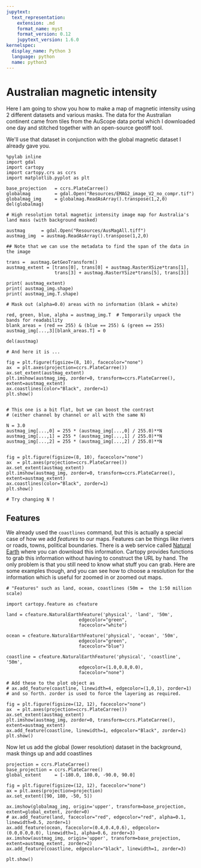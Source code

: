 ```yaml
---
jupytext:
  text_representation:
    extension: .md
    format_name: myst
    format_version: 0.12
    jupytext_version: 1.6.0
kernelspec:
  display_name: Python 3
  language: python
  name: python3
---
```


# Australian magnetic intensity

Here I am going to show you how to make a map of magnetic intensity using 2 different datasets and various masks. The data for the Australian continent came from tiles from the AuScope data portal which I downloaded one day and stitched together with an open-source geotiff tool.

We'll use that dataset in conjunction with the global magnetic dataset I already gave you.

```{code-cell} ipython3
%pylab inline
import gdal
import cartopy
import cartopy.crs as ccrs
import matplotlib.pyplot as plt
```

```{code-cell} ipython3
base_projection   = ccrs.PlateCarree() 
globalmag         = gdal.Open("Resources/EMAG2_image_V2_no_compr.tif")
globalmag_img     = globalmag.ReadAsArray().transpose(1,2,0)
del(globalmag)
```

```{code-cell} ipython3
# High resolution total magnetic intensity image map for Australia's land mass (with background masked)

austmag      = gdal.Open("Resources/AusMagAll.tiff")
austmag_img  = austmag.ReadAsArray().transpose(1,2,0)    

## Note that we can use the metadata to find the span of the data in the image

trans =  austmag.GetGeoTransform()
austmag_extent = [trans[0], trans[0] + austmag.RasterXSize*trans[1],
                  trans[3] + austmag.RasterYSize*trans[5], trans[3]]

print( austmag_extent)
print( austmag_img.shape)
print( austmag_img.T.shape)

# Mask out (alpha=0.0) areas with no information (blank = white)

red, green, blue, alpha = austmag_img.T  # Temporarily unpack the bands for readability
blank_areas = (red == 255) & (blue == 255) & (green == 255)
austmag_img[...,3][blank_areas.T] = 0

del(austmag)
```

```{code-cell} ipython3
# And here it is ... 

fig = plt.figure(figsize=(8, 10), facecolor="none")
ax  = plt.axes(projection=ccrs.PlateCarree())
ax.set_extent(austmag_extent)
plt.imshow(austmag_img, zorder=0, transform=ccrs.PlateCarree(), extent=austmag_extent)
ax.coastlines(color="Black", zorder=1)  
plt.show()


# This one is a bit flat, but we can boost the contrast 
# (either channel by channel or all with the same N)

N = 3.0
austmag_img[...,0] = 255 * (austmag_img[...,0] / 255.0)**N
austmag_img[...,1] = 255 * (austmag_img[...,1] / 255.0)**N 
austmag_img[...,2] = 255 * (austmag_img[...,2] / 255.0)**N 


fig = plt.figure(figsize=(8, 10), facecolor="none")
ax  = plt.axes(projection=ccrs.PlateCarree())
ax.set_extent(austmag_extent)
plt.imshow(austmag_img, zorder=0, transform=ccrs.PlateCarree(), extent=austmag_extent)
ax.coastlines(color="Black", zorder=1)  
plt.show()

# Try changing N !
```

## Features

We already used the ``coastlines`` command, but this is actually a special case of how we add *features* to our maps. Features can be things like rivers or roads, towns, political boundaries. There is a web service called [Natural Earth](http://www.naturalearthdata.com/features/) where you can download this information. Cartopy provides functions to grab this information without having to construct the URL by hand. The only problem is that you still need to know what stuff you can grab. Here are some examples though, and you can see how to choose a resolution for the information which is useful for zoomed in or zoomed out maps.

```{code-cell} ipython3
# "Features" such as land, ocean, coastlines (50m =  the 1:50 million scale)

import cartopy.feature as cfeature

land = cfeature.NaturalEarthFeature('physical', 'land', '50m',
                           edgecolor="green",
                           facecolor="white")

ocean = cfeature.NaturalEarthFeature('physical', 'ocean', '50m',
                           edgecolor="green",
                           facecolor="blue")

coastline = cfeature.NaturalEarthFeature('physical', 'coastline', '50m',
                           edgecolor=(1.0,0.8,0.0),
                           facecolor="none")

# Add these to the plot object as
# ax.add_feature(coastline, linewidth=4, edgecolor=(1,0,1), zorder=1)
# and so forth. zorder is used to force the layering as required.
```

```{code-cell} ipython3
fig = plt.figure(figsize=(12, 12), facecolor="none")
ax  = plt.axes(projection=ccrs.PlateCarree())
ax.set_extent(austmag_extent)
plt.imshow(austmag_img, zorder=0, transform=ccrs.PlateCarree(), extent=austmag_extent)
ax.add_feature(coastline, linewidth=1, edgecolor="Black", zorder=1)
plt.show()
```

Now let us add the global (lower resolution) dataset in the background, mask things up and add coastlines

```{code-cell} ipython3
projection = ccrs.PlateCarree()
base_projection = ccrs.PlateCarree()
global_extent     = [-180.0, 180.0, -90.0, 90.0]

fig = plt.figure(figsize=(12, 12), facecolor="none")
ax = plt.axes(projection=projection)
ax.set_extent([90, 180, -50, 5])

ax.imshow(globalmag_img, origin='upper', transform=base_projection, extent=global_extent, zorder=0)
# ax.add_feature(land, facecolor="red", edgecolor="red", alpha=0.1, linewidth=0.5, zorder=1)
ax.add_feature(ocean, facecolor=(0.4,0.4,0.6), edgecolor=(0.0,0.0,0.0), linewidth=1, alpha=0.6, zorder=3)
ax.imshow(austmag_img, origin='upper', transform=base_projection, extent=austmag_extent, zorder=2)
ax.add_feature(coastline, edgecolor="black", linewidth=1, zorder=3)

plt.show()
```

```{code-cell} ipython3

```
